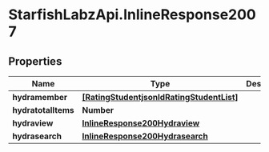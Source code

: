 # StarfishLabzApi.InlineResponse2007

## Properties
Name | Type | Description | Notes
------------ | ------------- | ------------- | -------------
**hydramember** | [**[RatingStudentjsonldRatingStudentList]**](RatingStudentjsonldRatingStudentList.md) |  | 
**hydratotalItems** | **Number** |  | [optional] 
**hydraview** | [**InlineResponse200Hydraview**](InlineResponse200Hydraview.md) |  | [optional] 
**hydrasearch** | [**InlineResponse200Hydrasearch**](InlineResponse200Hydrasearch.md) |  | [optional] 
